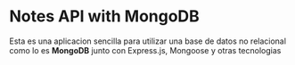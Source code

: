 # Notes API with MongoDB

Esta es una aplicacion sencilla para utilizar una base de datos no relacional como lo es **MongoDB** junto con Express.js, Mongoose y otras tecnologias
